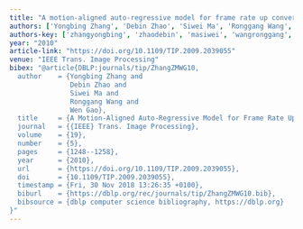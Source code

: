 ```yaml
---
title: "A motion-aligned auto-regressive model for frame rate up conversion"
authors: ['Yongbing Zhang', 'Debin Zhao', 'Siwei Ma', 'Ronggang Wang', 'Wen Gao 0001']
authors-key: ['zhangyongbing', 'zhaodebin', 'masiwei', 'wangronggang', 'gaowen']
year: "2010"
article-link: "https://doi.org/10.1109/TIP.2009.2039055"
venue: "IEEE Trans. Image Processing"
bibex: "@article{DBLP:journals/tip/ZhangZMWG10,
  author    = {Yongbing Zhang and
               Debin Zhao and
               Siwei Ma and
               Ronggang Wang and
               Wen Gao},
  title     = {A Motion-Aligned Auto-Regressive Model for Frame Rate Up Conversion},
  journal   = {{IEEE} Trans. Image Processing},
  volume    = {19},
  number    = {5},
  pages     = {1248--1258},
  year      = {2010},
  url       = {https://doi.org/10.1109/TIP.2009.2039055},
  doi       = {10.1109/TIP.2009.2039055},
  timestamp = {Fri, 30 Nov 2018 13:26:35 +0100},
  biburl    = {https://dblp.org/rec/journals/tip/ZhangZMWG10.bib},
  bibsource = {dblp computer science bibliography, https://dblp.org}
}"
---
```

